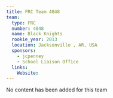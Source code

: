 ```yaml
---
title: FRC Team 4848
team:
  type: FRC
  number: 4848
  name: Black Knights
  rookie_year: 2013
  location: Jacksonville , AR, USA
  sponsors:
    - jcpenney
    - School Liaison Office
  links:
    Website: 
---
```

No content has been added for this team